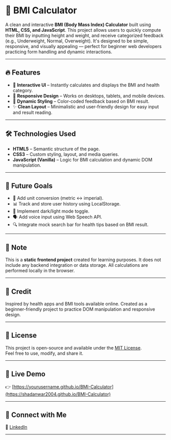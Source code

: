 # 💪 BMI Calculator

A clean and interactive **BMI (Body Mass Index) Calculator** built using **HTML, CSS, and JavaScript**. This project allows users to quickly compute their BMI by inputting height and weight, and receive categorized feedback (e.g., Underweight, Normal, Overweight). It's designed to be simple, responsive, and visually appealing — perfect for beginner web developers practicing form handling and dynamic interactions.

---

## 🔥 Features

- 🎯 **Interactive UI** – Instantly calculates and displays the BMI and health category.
- 📱 **Responsive Design** – Works on desktops, tablets, and mobile devices.
- 🌈 **Dynamic Styling** – Color-coded feedback based on BMI result.
- ✨ **Clean Layout** – Minimalistic and user-friendly design for easy input and result reading.

---

## 🛠️ Technologies Used

- **HTML5** – Semantic structure of the page.
- **CSS3** – Custom styling, layout, and media queries.
- **JavaScript (Vanilla)** – Logic for BMI calculation and dynamic DOM manipulation.

---

## 🚀 Future Goals

- 🧠 Add unit conversion (metric ↔ imperial).
- 📊 Track and store user history using LocalStorage.
- 🌙 Implement dark/light mode toggle.
- 🗣️ Add voice input using Web Speech API.
- 🔍 Integrate mock search bar for health tips based on BMI result.

---

## 📌 Note

This is a **static frontend project** created for learning purposes. It does not include any backend integration or data storage. All calculations are performed locally in the browser.

---

## 🧠 Credit

Inspired by health apps and BMI tools available online. Created as a beginner-friendly project to practice DOM manipulation and responsive design.

---

## 📄 License

This project is open-source and available under the [MIT License](https://opensource.org/licenses/MIT).  
Feel free to use, modify, and share it.

---

## 🔗 Live Demo

👉 [https://yourusername.github.io/BMI-Calculator](https://shadanwar2004.github.io/BMI-Calculator)

---

## 👤 Connect with Me

🔗 [LinkedIn](https://www.linkedin.com/in/shadanwar07)

---

